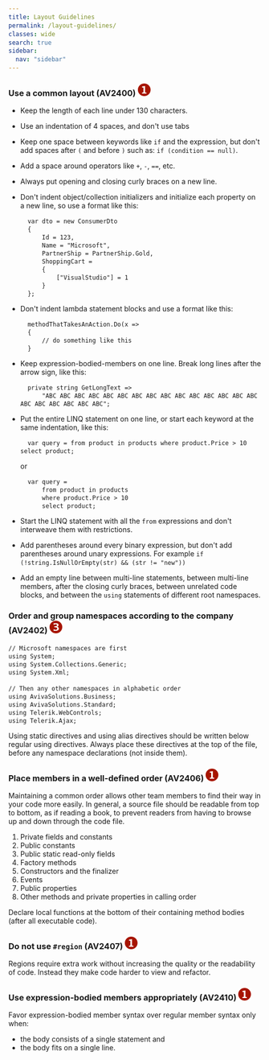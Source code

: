 ```yaml
---
title: Layout Guidelines
permalink: /layout-guidelines/
classes: wide
search: true
sidebar:
  nav: "sidebar"
---
```


### <a name="av2400"></a> Use a common layout (AV2400) ![](/assets/images/1.png)

- Keep the length of each line under 130 characters.

- Use an indentation of 4 spaces, and don't use tabs

- Keep one space between keywords like `if` and the expression, but don't add spaces after `(` and before `)` such as: `if (condition == null)`.

- Add a space around operators like `+`, `-`, `==`, etc.

- Always put opening and closing curly braces on a new line.

- Don't indent object/collection initializers and initialize each property on a new line, so use a format like this: 

		var dto = new ConsumerDto
		{
			Id = 123,
			Name = "Microsoft",
			PartnerShip = PartnerShip.Gold,
			ShoppingCart =
			{
				["VisualStudio"] = 1
			}
		};

- Don't indent lambda statement blocks and use a format like this:

		methodThatTakesAnAction.Do(x =>
		{ 
			// do something like this 
		}

- Keep expression-bodied-members on one line. Break long lines after the arrow sign, like this:

		private string GetLongText =>
			"ABC ABC ABC ABC ABC ABC ABC ABC ABC ABC ABC ABC ABC ABC ABC ABC ABC ABC ABC ABC ABC";

- Put the entire LINQ statement on one line, or start each keyword at the same indentation, like this:

		var query = from product in products where product.Price > 10 select product;

  	or

		var query =  
		    from product in products  
		    where product.Price > 10  
		    select product;

- Start the LINQ statement with all the `from` expressions and don't interweave them with restrictions.
- Add parentheses around every binary expression, but don't add parentheses around unary expressions. For example `if (!string.IsNullOrEmpty(str) && (str != "new"))`

- Add an empty line between multi-line statements, between multi-line members, after the closing curly braces, between unrelated code blocks, and between the `using` statements of different root namespaces.

### <a name="av2402"></a> Order and group namespaces according to the company (AV2402) ![](/assets/images/3.png)

	// Microsoft namespaces are first
	using System;
	using System.Collections.Generic;
	using System.Xml;
	
	// Then any other namespaces in alphabetic order
	using AvivaSolutions.Business;
	using AvivaSolutions.Standard;
	using Telerik.WebControls;
	using Telerik.Ajax;

Using static directives and using alias directives should be written below regular using directives.
Always place these directives at the top of the file, before any namespace declarations (not inside them).

### <a name="av2406"></a> Place members in a well-defined order (AV2406) ![](/assets/images/1.png)
Maintaining a common order allows other team members to find their way in your code more easily. In general, a source file should be readable from top to bottom, as if reading a book, to prevent readers from having to browse up and down through the code file.

1. Private fields and constants
2. Public constants
3. Public static read-only fields
4. Factory methods
5. Constructors and the finalizer
6. Events 
7. Public properties
8. Other methods and private properties in calling order

Declare local functions at the bottom of their containing method bodies (after all executable code).

### <a name="av2407"></a> Do not use `#region` (AV2407) ![](/assets/images/1.png)
Regions require extra work without increasing the quality or the readability of code. Instead they make code harder to view and refactor.

### <a name="av2410"></a> Use expression-bodied members appropriately (AV2410) ![](/assets/images/1.png)
Favor expression-bodied member syntax over regular member syntax only when:

- the body consists of a single statement and
- the body fits on a single line.

